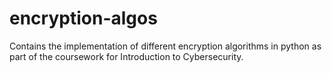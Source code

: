 # encryption-algos
Contains the implementation of different encryption algorithms in python as part of the coursework for Introduction to Cybersecurity.
